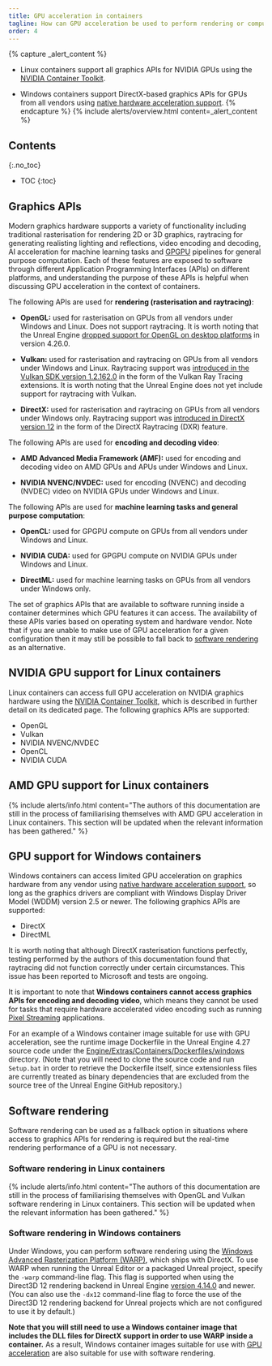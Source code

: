 ```yaml
---
title: GPU acceleration in containers
tagline: How can GPU acceleration be used to perform rendering or computational tasks inside Linux and Windows containers?
order: 4
---
```


{% capture _alert_content %}
- Linux containers support all graphics APIs for NVIDIA GPUs using the [NVIDIA Container Toolkit](./nvidia-docker).

- Windows containers support DirectX-based graphics APIs for GPUs from all vendors using [native hardware acceleration support](./windows-containers#hardware-acceleration-support).
{% endcapture %}
{% include alerts/overview.html content=_alert_content %}


## Contents
{:.no_toc}

* TOC
{:toc}


## Graphics APIs

Modern graphics hardware supports a variety of functionality including traditional rasterisation for rendering 2D or 3D graphics, raytracing for generating realisting lighting and reflections, video encoding and decoding, AI acceleration for machine learning tasks and [GPGPU](https://en.wikipedia.org/wiki/General-purpose_computing_on_graphics_processing_units) pipelines for general purpose computation. Each of these features are exposed to software through different Application Programming Interfaces (APIs) on different platforms, and understanding the purpose of these APIs is helpful when discussing GPU acceleration in the context of containers.

The following APIs are used for **rendering (rasterisation and raytracing)**:

- **OpenGL:** used for rasterisation on GPUs from all vendors under Windows and Linux. Does not support raytracing. It is worth noting that the Unreal Engine [dropped support for OpenGL on desktop platforms](https://docs.unrealengine.com/4.26/en-US/WhatsNew/Builds/ReleaseNotes/4_26/#removed:opengldesktoprendering) in version 4.26.0.

- **Vulkan:** used for rasterisation and raytracing on GPUs from all vendors under Windows and Linux. Raytracing support was [introduced in the Vulkan SDK version 1.2.162.0](https://www.khronos.org/news/press/vulkan-sdk-tools-and-drivers-are-ray-tracing-ready) in the form of the Vulkan Ray Tracing extensions. It is worth noting that the Unreal Engine does not yet include support for raytracing with Vulkan.

- **DirectX:** used for rasterisation and raytracing on GPUs from all vendors under Windows only. Raytracing support was [introduced in DirectX version 12](https://devblogs.microsoft.com/directx/announcing-microsoft-directx-raytracing/) in the form of the DirectX Raytracing (DXR) feature.

The following APIs are used for **encoding and decoding video**:

- **AMD Advanced Media Framework (AMF):** used for encoding and decoding video on AMD GPUs and APUs under Windows and Linux.

- **NVIDIA NVENC/NVDEC:** used for encoding (NVENC) and decoding (NVDEC) video on NVIDIA GPUs under Windows and Linux.

The following APIs are used for **machine learning tasks and general purpose computation**:

- **OpenCL:** used for GPGPU compute on GPUs from all vendors under Windows and Linux.

- **NVIDIA CUDA:** used for GPGPU compute on NVIDIA GPUs under Windows and Linux.

- **DirectML:** used for machine learning tasks on GPUs from all vendors under Windows only.

The set of graphics APIs that are available to software running inside a container determines which GPU features it can access. The availability of these APIs varies based on operating system and hardware vendor. Note that if you are unable to make use of GPU acceleration for a given configuration then it may still be possible to fall back to [software rendering](#software-rendering) as an alternative.


## NVIDIA GPU support for Linux containers

Linux containers can access full GPU acceleration on NVIDIA graphics hardware using the [NVIDIA Container Toolkit](./nvidia-docker), which is described in further detail on its dedicated page. The following graphics APIs are supported:

- OpenGL
- Vulkan
- NVIDIA NVENC/NVDEC
- OpenCL
- NVIDIA CUDA


## AMD GPU support for Linux containers

{% include alerts/info.html content="The authors of this documentation are still in the process of familiarising themselves with AMD GPU acceleration in Linux containers. This section will be updated when the relevant information has been gathered." %}


## GPU support for Windows containers

Windows containers can access limited GPU acceleration on graphics hardware from any vendor using [native hardware acceleration support](./windows-containers#hardware-acceleration-support), so long as the graphics drivers are compliant with Windows Display Driver Model (WDDM) version 2.5 or newer. The following graphics APIs are supported:

- DirectX
- DirectML

It is worth noting that although DirectX rasterisation functions perfectly, testing performed by the authors of this documentation found that raytracing did not function correctly under certain circumstances. This issue has been reported to Microsoft and tests are ongoing.

It is important to note that **Windows containers cannot access graphics APIs for encoding and decoding video**, which means they cannot be used for tasks that require hardware accelerated video encoding such as running [Pixel Streaming](https://docs.unrealengine.com/4.26/en-US/SharingAndReleasing/PixelStreaming/) applications.

For an example of a Windows container image suitable for use with GPU acceleration, see the runtime image Dockerfile in the Unreal Engine 4.27 source code under the [Engine/Extras/Containers/Dockerfiles/windows](https://github.com/EpicGames/UnrealEngine/tree/4.27/Engine/Extras/Containers/Dockerfiles/windows) directory. (Note that you will need to clone the source code and run `Setup.bat` in order to retrieve the Dockerfile itself, since extensionless files are currently treated as binary dependencies that are excluded from the source tree of the Unreal Engine GitHub repository.)


## Software rendering

Software rendering can be used as a fallback option in situations where access to graphics APIs for rendering is required but the real-time rendering performance of a GPU is not necessary.

### Software rendering in Linux containers

{% include alerts/info.html content="The authors of this documentation are still in the process of familiarising themselves with OpenGL and Vulkan software rendering in Linux containers. This section will be updated when the relevant information has been gathered." %}

### Software rendering in Windows containers

Under Windows, you can perform software rendering using the [Windows Advanced Rasterization Platform (WARP)](https://docs.microsoft.com/en-us/windows/win32/direct3darticles/directx-warp), which ships with DirectX. To use WARP when running the Unreal Editor or a packaged Unreal project, specify the `-warp` command-line flag. This flag is supported when using the Direct3D 12 rendering backend in Unreal Engine [version 4.14.0](https://github.com/EpicGames/UnrealEngine/blob/4.14.0-release/Engine/Source/Runtime/D3D12RHI/Private/D3D12RHIPrivate.h#L117-L122) and newer. (You can also use the `-dx12` command-line flag to force the use of the Direct3D 12 rendering backend for Unreal projects which are not configured to use it by default.)

**Note that you will still need to use a Windows container image that includes the DLL files for DirectX support in order to use WARP inside a container.** As a result, Windows container images suitable for use with [GPU acceleration](#gpu-support-for-windows-containers) are also suitable for use with software rendering.

